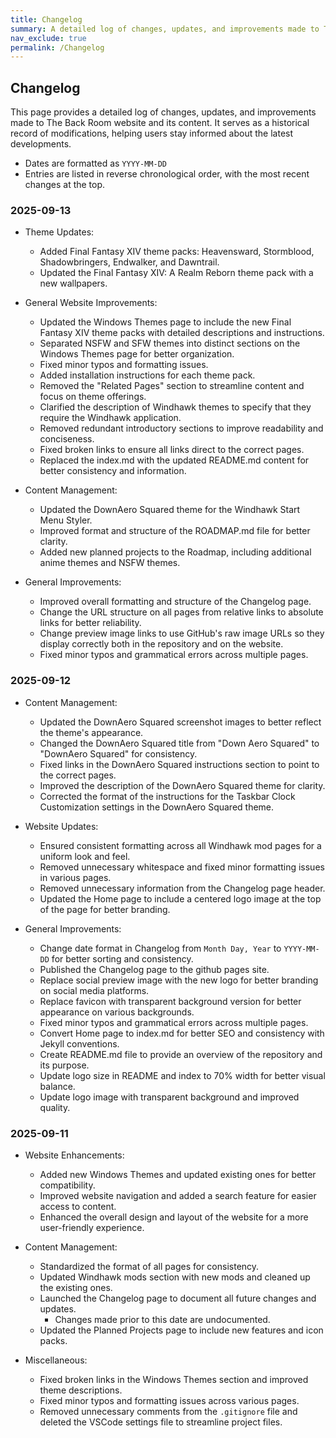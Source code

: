 ```yaml
---
title: Changelog
summary: A detailed log of changes, updates, and improvements made to The Back Room website and its content.
nav_exclude: true
permalink: /Changelog
---
```


## Changelog
This page provides a detailed log of changes, updates, and improvements made to The Back Room website and its content. It serves as a historical record of modifications, helping users stay informed about the latest developments.

- Dates are formatted as `YYYY-MM-DD`
- Entries are listed in reverse chronological order, with the most recent changes at the top.

### 2025-09-13

- Theme Updates:
    - Added Final Fantasy XIV theme packs: Heavensward, Stormblood, Shadowbringers, Endwalker, and Dawntrail.
    - Updated the Final Fantasy XIV: A Realm Reborn theme pack with a new wallpapers.

- General Website Improvements:
    - Updated the Windows Themes page to include the new Final Fantasy XIV theme packs with detailed descriptions and instructions.
    - Separated NSFW and SFW themes into distinct sections on the Windows Themes page for better organization.
    - Fixed minor typos and formatting issues.
    - Added installation instructions for each theme pack.
    - Removed the "Related Pages" section to streamline content and focus on theme offerings.
    - Clarified the description of Windhawk themes to specify that they require the Windhawk application.
    - Removed redundant introductory sections to improve readability and conciseness.
    - Fixed broken links to ensure all links direct to the correct pages.
    - Replaced the index.md with the updated README.md content for better consistency and information.

- Content Management:
    - Updated the DownAero Squared theme for the Windhawk Start Menu Styler.
    - Improved format and structure of the ROADMAP.md file for better clarity.
    - Added new planned projects to the Roadmap, including additional anime themes and NSFW themes.

- General Improvements:
    - Improved overall formatting and structure of the Changelog page.
    - Change the URL structure on all pages from relative links to absolute links for better reliability.
    - Change preview image links to use GitHub's raw image URLs so they display correctly both in the repository and on the website.
    - Fixed minor typos and grammatical errors across multiple pages.

### 2025-09-12

- Content Management:
    - Updated the DownAero Squared screenshot images to better reflect the theme's appearance.
    - Changed the DownAero Squared title from "Down Aero Squared" to "DownAero Squared" for consistency.
    - Fixed links in the DownAero Squared instructions section to point to the correct pages.
    - Improved the description of the DownAero Squared theme for clarity.
    - Corrected the format of the instructions for the Taskbar Clock Customization settings in the DownAero Squared theme.

- Website Updates:
    - Ensured consistent formatting across all Windhawk mod pages for a uniform look and feel.
    - Removed unnecessary whitespace and fixed minor formatting issues in various pages.
    - Removed unnecessary information from the Changelog page header.
    - Updated the Home page to include a centered logo image at the top of the page for better branding.

- General Improvements:
    - Change date format in Changelog from `Month Day, Year` to `YYYY-MM-DD` for better sorting and consistency.
    - Published the Changelog page to the github pages site.
    - Replace social preview image with the new logo for better branding on social media platforms.
    - Replace favicon with transparent background version for better appearance on various backgrounds.
    - Fixed minor typos and grammatical errors across multiple pages.
    - Convert Home page to index.md for better SEO and consistency with Jekyll conventions.
    - Create README.md file to provide an overview of the repository and its purpose.
    - Update logo size in README and index to 70% width for better visual balance.
    - Update logo image with transparent background and improved quality.

### 2025-09-11

- Website Enhancements:
    - Added new Windows Themes and updated existing ones for better compatibility.
    - Improved website navigation and added a search feature for easier access to content.
    - Enhanced the overall design and layout of the website for a more user-friendly experience.

- Content Management:
    - Standardized the format of all pages for consistency.
    - Updated Windhawk mods section with new mods and cleaned up the existing ones.
    - Launched the Changelog page to document all future changes and updates.
        - Changes made prior to this date are undocumented.
    - Updated the Planned Projects page to include new features and icon packs.

- Miscellaneous: 
    - Fixed broken links in the Windows Themes section and improved theme descriptions.
    - Fixed minor typos and formatting issues across various pages.
    - Removed unnecessary comments from the `.gitignore` file and deleted the VSCode settings file to streamline project files.
